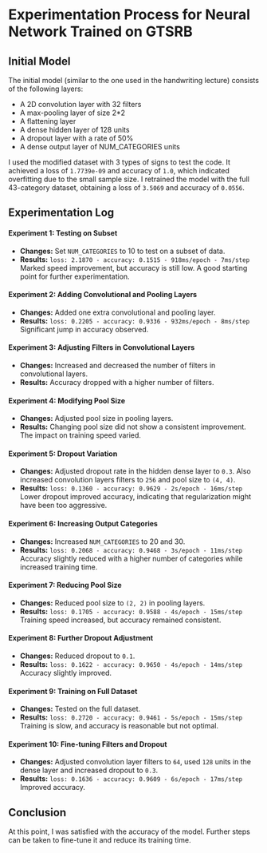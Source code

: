 # Experimentation Process for Neural Network Trained on GTSRB

## Initial Model

The initial model (similar to the one used in the handwriting lecture) consists of the following layers:
- A 2D convolution layer with 32 filters
- A max-pooling layer of size 2*2
- A flattening layer
- A dense hidden layer of 128 units
- A dropout layer with a rate of 50%
- A dense output layer of NUM_CATEGORIES units

I used the modified dataset with 3 types of signs to test the code. It achieved a loss of `1.7739e-09` and accuracy of `1.0`, which indicated overfitting due to the small sample size.
I retrained the model with the full 43-category dataset, obtaining a loss of `3.5069` and accuracy of `0.0556`.

## Experimentation Log

#### Experiment 1: Testing on Subset
- **Changes:** Set `NUM_CATEGORIES` to 10 to test on a subset of data.
- **Results:** `loss: 2.1870 - accuracy: 0.1515 - 918ms/epoch - 7ms/step` Marked speed improvement, but accuracy is still low. A good starting point for further experimentation.

#### Experiment 2: Adding Convolutional and Pooling Layers
- **Changes:** Added one extra convolutional and pooling layer.
- **Results:** `loss: 0.2205 - accuracy: 0.9336 - 932ms/epoch - 8ms/step` Significant jump in accuracy observed.

#### Experiment 3: Adjusting Filters in Convolutional Layers
- **Changes:** Increased and decreased the number of filters in convolutional layers.
- **Results:** Accuracy dropped with a higher number of filters.

#### Experiment 4: Modifying Pool Size
- **Changes:** Adjusted pool size in pooling layers.
- **Results:** Changing pool size did not show a consistent improvement. The impact on training speed varied.

#### Experiment 5: Dropout Variation
- **Changes:** Adjusted dropout rate in the hidden dense layer to `0.3`. Also increased convolution layers filters to `256` and pool size to `(4, 4)`.
- **Results:** `loss: 0.1360 - accuracy: 0.9629 - 2s/epoch - 16ms/step` Lower dropout improved accuracy, indicating that regularization might have been too aggressive.

#### Experiment 6: Increasing Output Categories
- **Changes:** Increased `NUM_CATEGORIES` to 20 and 30.
- **Results:** `loss: 0.2068 - accuracy: 0.9468 - 3s/epoch - 11ms/step` Accuracy slightly reduced with a higher number of categories while increased training time.

#### Experiment 7: Reducing Pool Size
- **Changes:** Reduced pool size to `(2, 2)` in pooling layers.
- **Results:** `loss: 0.1705 - accuracy: 0.9588 - 4s/epoch - 15ms/step` Training speed increased, but accuracy remained consistent.

#### Experiment 8: Further Dropout Adjustment
- **Changes:** Reduced dropout to `0.1`.
- **Results:** `loss: 0.1622 - accuracy: 0.9650 - 4s/epoch - 14ms/step` Accuracy slightly improved.

#### Experiment 9: Training on Full Dataset
- **Changes:** Tested on the full dataset.
- **Results:** `loss: 0.2720 - accuracy: 0.9461 - 5s/epoch - 15ms/step` Training is slow, and accuracy is reasonable but not optimal.

#### Experiment 10: Fine-tuning Filters and Dropout
- **Changes:** Adjusted convolution layer filters to `64`, used `128` units in the dense layer and increased dropout to `0.3`.
- **Results:** `loss: 0.1636 - accuracy: 0.9609 - 6s/epoch - 17ms/step` Improved accuracy.

## Conclusion

At this point, I was satisfied with the accuracy of the model. Further steps can be taken to fine-tune it and reduce its training time.